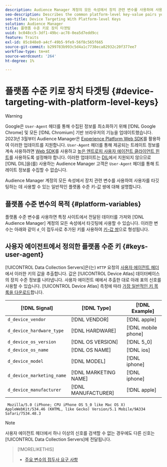 ```yaml
---
description: Audience Manager 계정의 모든 속성에서 장치 관련 변수를 사용하여 사용자를 타깃팅하는 데 사용할 수 있는 일반적인 플랫폼 수준 키-값 쌍에 대해 설명합니다.
seo-description: Describes the common platform-level key-value pairs you can use to target users with device-related variables across all properties in your Audience Manager account.
seo-title: Device Targeting With Platform-level Keys
solution: Audience Manager
title: 플랫폼 수준 키로 장치 타겟팅
uuid: bc048cc5-3df1-49bc-ac78-0ea5d7edd9cc
feature: Traits
exl-id: 85c848e0-a4cf-49b5-9fe9-56f8c565f665
source-git-commit: b299783b993c5d4a1c7738eca82932c20f377ee7
workflow-type: tm+mt
source-wordcount: '264'
ht-degree: 1%

---
```


# 플랫폼 수준 키로 장치 타겟팅 {#device-targeting-with-platform-level-keys}

>[!WARNING]
>
>Google은 `User-Agent` 헤더를 통해 수집된 정보를 최소화하기 위해 [!DNL Google Chrome] 및 모든 [!DNL Chromium] 기반 브라우저의 기능을 업데이트했습니다.
>2023년 3월부터 Audience Manager은 [Experience Platform Web SDK](https://experienceleague.adobe.com/docs/experience-platform/edge/home.html?lang=ko)를 활용하여 이러한 업데이트를 지원합니다. `User-Agent` 헤더를 통해 제공되는 트레이트 정보를 계속 사용하려면 [Web SDK](https://experienceleague.adobe.com/docs/experience-platform/edge/home.html?lang=ko)를 사용하고 [높은 엔트로피 사용자 에이전트 클라이언트 힌트](https://experienceleague.adobe.com/docs/experience-platform/edge/fundamentals/user-agent-client-hints.html?lang=ko)를 사용하도록 설정해야 합니다.
>이러한 업데이트는 [DIL](../../../using/dil/dil-overview.md)에서 지원되지 않으므로 [!DNL DIL]을(를) 사용하는 Audience Manager 고객은 `User-Agent` 헤더를 통해 트레이트 정보를 수집할 수 없습니다.

Audience Manager 계정의 모든 속성에서 장치 관련 변수를 사용하여 사용자를 타깃팅하는 데 사용할 수 있는 일반적인 플랫폼 수준 키-값 쌍에 대해 설명합니다.

## 플랫폼 수준 변수의 목적 {#platform-variables}

<!-- c_tb_device_targeting.xml -->

플랫폼 수준 변수를 사용하면 특정 사이트에서 전달된 데이터를 가져와 [!DNL Audience Manager] 계정의 모든 속성에서 타깃팅에 사용할 수 있습니다. 이러한 변수는 아래와 같이 `d_`이 접두사로 추가된 키를 사용하여 [키-값 쌍](../../reference/key-value-pairs-explained.md)으로 형성됩니다.

## 사용자 에이전트에서 정의한 플랫폼 수준 키 {#keys-user-agent}

[!UICONTROL Data Collection Servers]은(는) `HTTP` 요청의 [사용자 에이전트 헤더](https://www.w3.org/Protocols/rfc2616/rfc2616-sec14.html#sec14.43)에서 이러한 키의 값을 추출합니다. 값은 [!UICONTROL Device Atlas] 데이터베이스의 장치 수준 정보를 나타냅니다. 사용자 에이전트 예에서 추출한 대로 아래 표의 신호를 사용할 수 있습니다. [!UICONTROL Device Atlas] 측정에 따라 [가장 일반적인 키 목록을 다운로드](assets/device_keys.csv)합니다.

| [!DNL Signal] | [!DNL Type] | [!DNL Example] |
|---|---|---|
| `d_device_vendor` | [!DNL VENDOR] | [!DNL apple] |
| `d_device_hardware_type` | [!DNL HARDWARE] | [!DNL mobile phone] |
| `d_device_os_version` | [!DNL OS VERSION] | [!DNL 5_0] |
| `d_device_os_name` | [!DNL OS NAME] | [!DNL ios] |
| `d_device_model` | [!DNL MODEL] | [!DNL iphone] |
| `d_device_marketing_name` | [!DNL MARKETING NAME] | [!DNL iphone] |
| `d_device_manufacturer` | [!DNL MANUFACTURER] | [!DNL apple] |

```
 Mozilla/5.0 (iPhone; CPU iPhone OS 5_0 like Mac OS X) AppleWebKit/534.46 (KHTML, like Gecko) Version/5.1 Mobile/9A334 Safari/7534.48.3
```

>[!NOTE]
>
>사용자 에이전트 헤더에서 하나 이상의 신호를 검색할 수 없는 경우에도 다른 신호는 [!UICONTROL Data Collection Servers]에 전달됩니다.

>[!MORELIKETHIS]
>
>* [주요 변수의 접두사 요구 사항](../../features/traits/trait-variable-prefixes.md)
